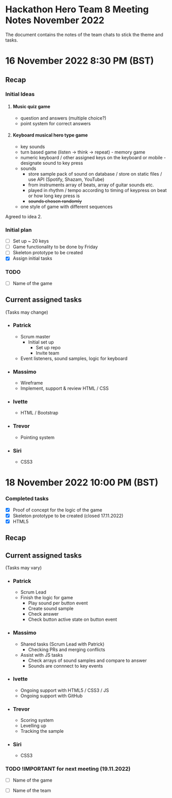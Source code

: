 # Hackathon Hero Team 8 Meeting Notes November 2022

The document contains the notes of the team chats to stick the theme and tasks.

# 16 November 2022 8:30 PM (BST)

## Recap
### Initial Ideas
1. #### Music quiz game
   * question and answers (multiple choice?)
   * point system for correct answers 
2. #### Keyboard musical hero type game 
   * key sounds 
   * turn based game (listen -> think -> repeat) - memory game
   * numeric keyboard / other assigned keys on the keyboard or mobile - designate sound to key press
   * sounds
     * store sample pack of sound on database / store on static files / use API (Spotify, Shazam, YouTube)
     * from instruments array of beats, array of guitar sounds etc. 
     * played in rhythm / tempo according to timing of keypress on beat or how long key press is
     * ~~sounds chosen randomly~~
   * one style of game with different sequences

Agreed to idea 2.

### Initial plan
- [ ] Set up ~ 20 keys 
- [ ] Game functionality to be done by Friday
- [ ] Skeleton prototype to be created
- [X] Assign initial tasks

### TODO
- [ ] Name of the game

## Current assigned tasks 
(Tasks may change)
* ### Patrick
  * Scrum master
    * Initial set up
      * Set up repo 
      * Invite team 
  * Event listeners, sound samples, logic for keyboard
* ### Massimo 
  * Wireframe
  * Implement, support & review HTML / CSS
* ### Ivette
  * HTML / Bootstrap
* ### Trevor
  * Pointing system
* ### Siri
  * CSS3


# 18 November 2022 10:00 PM (BST)

### Completed tasks
- [X] Proof of concept for the logic of the game
- [X] Skeleton prototype to be created (closed 17.11.2022)
- [X] HTML5 

## Recap

## Current assigned tasks 
(Tasks may vary)
* ### Patrick
  * Scrum Lead
  * Finish the logic for game
    * Play sound per button event
    * Create sound sample
    * Check answer
    * Check button active state on button event
* ### Massimo 
  * Shared tasks (Scrum Lead with Patrick)
    * Checking PRs and merging conflicts
  * Assist with JS tasks
    * Check arrays of sound samples and compare to answer
    * Sounds are connnect to key events
* ### Ivette
  * Ongoing support with HTML5 / CSS3 / JS
  * Ongoing support with GitHub
* ### Trevor
  * Scoring system
  * Levelling up
  * Tracking the sample
* ### Siri
  * CSS3

### TODO !IMPORTANT for next meeting (19.11.2022)
- [ ] Name of the game
- [ ] Name of the team


